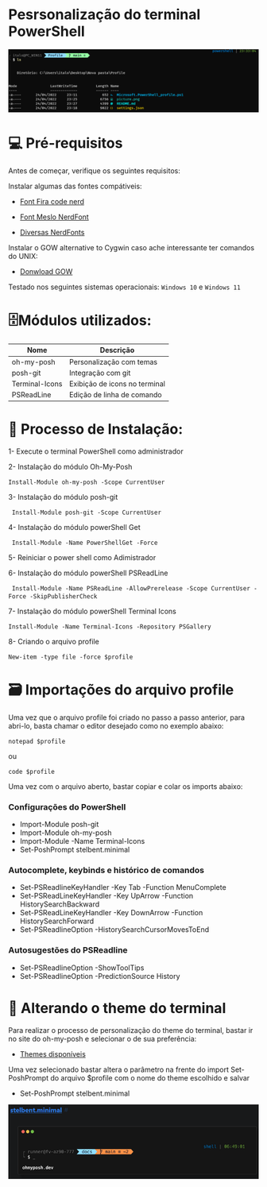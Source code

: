 
# Pesrsonalização do terminal PowerShell 

![](https://github.com/italohcx/-powershell-prompt-/blob/main/picture.png)

# 💻 Pré-requisitos

Antes de começar, verifique os seguintes requisitos:

Instalar algumas das fontes compátiveis:

* [Font Fira code nerd](https://github.com/ryanoasis/nerd-fonts/tree/master/patched-fonts/FiraCode)

* [Font Meslo NerdFont](https://github.com/romkatv/powerlevel10k#meslo-nerd-font-patched-for-powerlevel10k)

* [Diversas NerdFonts](https://www.nerdfonts.com/font-downloads)

Instalar o GOW alternative to Cygwin caso ache interessante ter comandos do UNIX:

* [Donwload GOW](https://github.com/bmatzelle/gow)

Testado nos seguintes sistemas operacionais: `Windows 10` e `Windows 11`

# 🗄️Módulos utilizados: 

Nome            | Descrição 
---------       | ------
oh-my-posh      | Personalização com temas
posh-git        | Integração com git
Terminal-Icons  | Exibição de icons no terminal
PSReadLine      | Edição de linha de comando

# 📀 Processo de Instalação:

1- Execute o terminal PowerShell como administrador

2- Instalação do módulo Oh-My-Posh

~~~PoweShell
Install-Module oh-my-posh -Scope CurrentUser
~~~

3- Instalação do módulo posh-git

~~~PoweShell
 Install-Module posh-git -Scope CurrentUser
~~~

4- Instalação do módulo powerShell Get

~~~PoweShell
 Install-Module -Name PowerShellGet -Force
~~~

5- Reiniciar o power shell como Adimistrador

6- Instalação do módulo powerShell PSReadLine

~~~PoweShell
 Install-Module -Name PSReadLine -AllowPrerelease -Scope CurrentUser -Force -SkipPublisherCheck
~~~

7- Instalação do módulo powerShell Terminal Icons

~~~PoweShell
Install-Module -Name Terminal-Icons -Repository PSGallery
~~~

8- Criando o arquivo profile

~~~PoweShell
New-item -type file -force $profile   
~~~

# 🗃️ Importações do arquivo profile 

Uma vez que o arquivo profile foi criado no passo a passo anterior, para abri-lo, basta chamar o editor desejado como no exemplo abaixo:

~~~PoweShell
notepad $profile 
~~~
ou 
~~~PoweShell
code $profile   
~~~

Uma vez com o arquivo aberto, bastar copiar e colar os imports abaixo:

### Configurações do PowerShell

- Import-Module posh-git 
- Import-Module oh-my-posh
- Import-Module -Name Terminal-Icons
- Set-PoshPrompt stelbent.minimal

### Autocomplete, keybinds e histórico de comandos

- Set-PSReadlineKeyHandler -Key Tab -Function MenuComplete
- Set-PSReadLineKeyHandler -Key UpArrow -Function HistorySearchBackward
- Set-PSReadLineKeyHandler -Key DownArrow -Function HistorySearchForward
- Set-PSReadlineOption -HistorySearchCursorMovesToEnd

### Autosugestões do PSReadline
- Set-PSReadlineOption -ShowToolTips
- Set-PSReadlineOption -PredictionSource History


# 🎨 Alterando o theme do terminal

Para realizar o processo de personalização do theme do terminal, bastar ir no site do oh-my-posh e selecionar o de sua preferência:

* [Themes disponíveis](https://ohmyposh.dev/docs/themes)

Uma vez selecionado bastar altera o parâmetro na frente do import Set-PoshPrompt do arquivo $profile com o nome do theme escolhido e salvar

- Set-PoshPrompt stelbent.minimal

![](https://github.com/italohcx/-powershell-prompt-/blob/main/example_theme.png)


